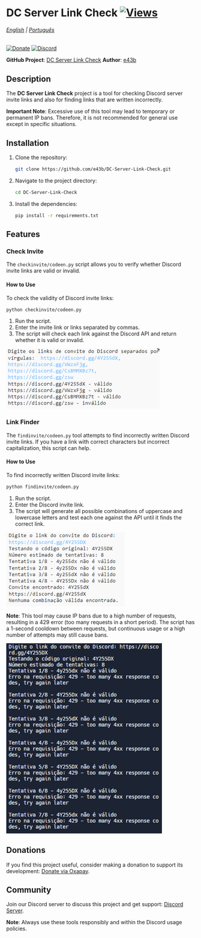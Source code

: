 # DC Server Link Check [![Views](https://hits.sh/github.com/e43bdiscordlinken/hits.svg)](https://github.com/e43b/DC-Server-Link-Check/)

###### [English](README.md) | [Português](README-ptbr.md)

[![Donate](https://img.shields.io/badge/Donate-Oxapay-blue)](https://oxapay.com/donate/40874860)
[![Discord](https://img.shields.io/badge/Discord-Join%20Server-blue)](https://discord.gg/CsBMMXBz7t)

**GitHub Project**: [DC Server Link Check](https://github.com/e43b/DC-Server-Link-Check/)
**Author**: [e43b](https://github.com/e43b)

## Description

The **DC Server Link Check** project is a tool for checking Discord server invite links and also for finding links that are written incorrectly.

**Important Note**: Excessive use of this tool may lead to temporary or permanent IP bans. Therefore, it is not recommended for general use except in specific situations.

## Installation

1. Clone the repository:
   ```sh
   git clone https://github.com/e43b/DC-Server-Link-Check.git
   ```
2. Navigate to the project directory:
   ```sh
   cd DC-Server-Link-Check
   ```
3. Install the dependencies:
   ```sh
   pip install -r requirements.txt
   ```

## Features

### Check Invite

The `checkinvite/codeen.py` script allows you to verify whether Discord invite links are valid or invalid.

#### How to Use

To check the validity of Discord invite links:
```sh
python checkinvite/codeen.py
```

1. Run the script.
2. Enter the invite link or links separated by commas.
3. The script will check each link against the Discord API and return whether it is valid or invalid.

![Check](img/check.png)

### Link Finder

The `findinvite/codeen.py` tool attempts to find incorrectly written Discord invite links. If you have a link with correct characters but incorrect capitalization, this script can help.

#### How to Use

To find incorrectly written Discord invite links:
```sh
python findinvite/codeen.py
```

1. Run the script.
2. Enter the Discord invite link.
3. The script will generate all possible combinations of uppercase and lowercase letters and test each one against the API until it finds the correct link.

![Find](img/linkfind.png)

**Note**: This tool may cause IP bans due to a high number of requests, resulting in a 429 error (too many requests in a short period). The script has a 1-second cooldown between requests, but continuous usage or a high number of attempts may still cause bans.

![Block](img/block.png)

## Donations

If you find this project useful, consider making a donation to support its development: [Donate via Oxapay](https://oxapay.com/donate/40874860).

## Community

Join our Discord server to discuss this project and get support: [Discord Server](https://discord.gg/CsBMMXBz7t).

**Note**: Always use these tools responsibly and within the Discord usage policies.
